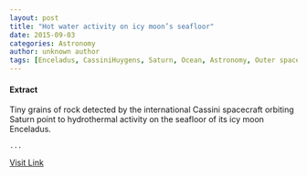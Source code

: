 ```yaml
---
layout: post
title: "Hot water activity on icy moon’s seafloor"
date: 2015-09-03
categories: Astronomy
author: unknown author
tags: [Enceladus, CassiniHuygens, Saturn, Ocean, Astronomy, Outer space, Planetary science, Space science, Planets of the Solar System, Physical sciences, Solar System, Bodies of the Solar System, Nature]
---
```





#### Extract
>
								
		
Tiny grains of rock detected by the international Cassini spacecraft orbiting Saturn point to hydrothermal activity on the seafloor of its icy moon Enceladus.

	...



[Visit Link](http://www.esa.int/Our_Activities/Space_Science/Cassini-Huygens/Hot_water_activity_on_icy_moon_s_seafloor)


